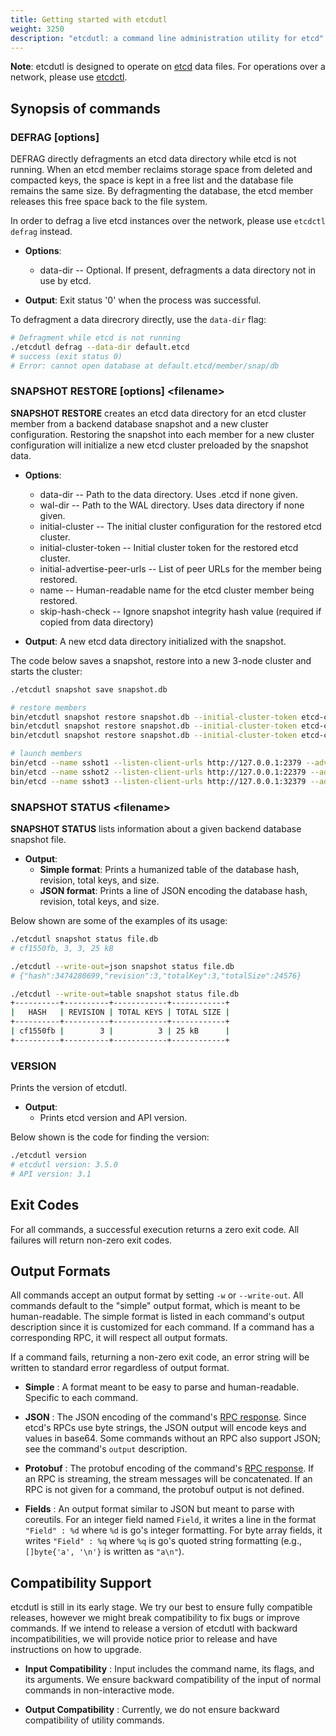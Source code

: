 ```yaml
---
title: Getting started with etcdutl
weight: 3250
description: "etcdutl: a command line administration utility for etcd"
---
```


**Note**: etcdutl is designed to operate on [etcd][etcd] data files. For operations over a network, please use [etcdctl](../../../docs/v3.5/getting-started-with-etcdctl).

## Synopsis of commands

### **DEFRAG [options]**

DEFRAG directly defragments an etcd data directory while etcd is not running. When an etcd member reclaims storage space from deleted and compacted keys, the space is kept in a free list and the database file remains the same size. By defragmenting the database, the etcd member releases this free space back to the file system.

In order to defrag a live etcd instances over the network, please use `etcdctl defrag` instead.

+ **Options**: 
    + data-dir -- Optional. If present, defragments a data directory not in use  by etcd.

+ **Output**: Exit status '0' when the process was successful.

To defragment a data direcrory directly, use the `data-dir` flag:

``` bash
# Defragment while etcd is not running
./etcdutl defrag --data-dir default.etcd
# success (exit status 0)
# Error: cannot open database at default.etcd/member/snap/db
```

### **SNAPSHOT RESTORE [options] \<filename\>**

**SNAPSHOT RESTORE** creates an etcd data directory for an etcd cluster member from a backend database snapshot and a new cluster configuration. Restoring the snapshot into each member for a new cluster configuration will initialize a new etcd cluster preloaded by the snapshot data.

+ **Options**: 
    + data-dir -- Path to the data directory. Uses <name>.etcd if none given.
    + wal-dir -- Path to the WAL directory. Uses data directory if none given.
    + initial-cluster -- The initial cluster configuration for the restored etcd cluster.
    + initial-cluster-token -- Initial cluster token for the restored etcd cluster.
    + initial-advertise-peer-urls -- List of peer URLs for the member being restored.
    + name -- Human-readable name for the etcd cluster member being restored.
    + skip-hash-check -- Ignore snapshot integrity hash value (required if copied from data directory)

+ **Output**: A new etcd data directory initialized with the snapshot.

The code below saves a snapshot, restore into a new 3-node cluster and starts the cluster:

```bash
./etcdutl snapshot save snapshot.db

# restore members
bin/etcdutl snapshot restore snapshot.db --initial-cluster-token etcd-cluster-1 --initial-advertise-peer-urls http://127.0.0.1:12380  --name sshot1 --initial-cluster 'sshot1=http://127.0.0.1:12380,sshot2=http://127.0.0.1:22380,sshot3=http://127.0.0.1:32380'
bin/etcdutl snapshot restore snapshot.db --initial-cluster-token etcd-cluster-1 --initial-advertise-peer-urls http://127.0.0.1:22380  --name sshot2 --initial-cluster 'sshot1=http://127.0.0.1:12380,sshot2=http://127.0.0.1:22380,sshot3=http://127.0.0.1:32380'
bin/etcdutl snapshot restore snapshot.db --initial-cluster-token etcd-cluster-1 --initial-advertise-peer-urls http://127.0.0.1:32380  --name sshot3 --initial-cluster 'sshot1=http://127.0.0.1:12380,sshot2=http://127.0.0.1:22380,sshot3=http://127.0.0.1:32380'

# launch members
bin/etcd --name sshot1 --listen-client-urls http://127.0.0.1:2379 --advertise-client-urls http://127.0.0.1:2379 --listen-peer-urls http://127.0.0.1:12380 &
bin/etcd --name sshot2 --listen-client-urls http://127.0.0.1:22379 --advertise-client-urls http://127.0.0.1:22379 --listen-peer-urls http://127.0.0.1:22380 &
bin/etcd --name sshot3 --listen-client-urls http://127.0.0.1:32379 --advertise-client-urls http://127.0.0.1:32379 --listen-peer-urls http://127.0.0.1:32380 &
```

### **SNAPSHOT STATUS \<filename\>**

**SNAPSHOT STATUS** lists information about a given backend database snapshot file.

+ **Output**:
    + **Simple format**: Prints a humanized table of the database hash, revision, total keys, and size.
    + **JSON format**: Prints a line of JSON encoding the database hash, revision, total keys, and size.

Below shown are some of the examples of its usage:

```bash
./etcdutl snapshot status file.db
# cf1550fb, 3, 3, 25 kB
```

```bash
./etcdutl --write-out=json snapshot status file.db
# {"hash":3474280699,"revision":3,"totalKey":3,"totalSize":24576}
```

```bash
./etcdutl --write-out=table snapshot status file.db
+----------+----------+------------+------------+
|   HASH   | REVISION | TOTAL KEYS | TOTAL SIZE |
+----------+----------+------------+------------+
| cf1550fb |        3 |          3 | 25 kB      |
+----------+----------+------------+------------+
```

### **VERSION**

Prints the version of etcdutl.

+ **Output**: 
    + Prints etcd version and API version.

Below shown is the code for finding the version:
```bash
./etcdutl version
# etcdutl version: 3.5.0
# API version: 3.1
```

## Exit Codes
For all commands, a successful execution returns a zero exit code. All failures will return non-zero exit codes.

## Output Formats

All commands accept an output format by setting `-w` or `--write-out`. All commands default to the "simple" output format, which is meant to be human-readable. The simple format is listed in each command's output description since it is customized for each command. If a command has a corresponding RPC, it will respect all output formats.

If a command fails, returning a non-zero exit code, an error string will be written to standard error regardless of output format.

+ **Simple** : A format meant to be easy to parse and human-readable. Specific to each command.

+ **JSON** : The JSON encoding of the command's [RPC response][etcdrpc]. Since etcd's RPCs use byte strings, the JSON output will encode keys and values in base64.
Some commands without an RPC also support JSON; see the command's `output` description.

+ **Protobuf** : The protobuf encoding of the command's [RPC response][etcdrpc]. If an RPC is streaming, the stream messages will be concatenated. If an RPC is not given for a command, the protobuf output is not defined.

+ **Fields** : An output format similar to JSON but meant to parse with coreutils. For an integer field named `Field`, it writes a line in the format `"Field" : %d` where `%d` is go's integer formatting. For byte array fields, it writes `"Field" : %q` where `%q` is go's quoted string formatting (e.g., `[]byte{'a', '\n'}` is written as `"a\n"`).

## Compatibility Support

etcdutl is still in its early stage. We try our best to ensure fully compatible releases, however we might break compatibility to fix bugs or improve commands. If we intend to release a version of etcdutl with backward incompatibilities, we will provide notice prior to release and have instructions on how to upgrade.

+ **Input Compatibility** : Input includes the command name, its flags, and its arguments. We ensure backward compatibility of the input of normal commands in non-interactive mode.

+ **Output Compatibility** : Currently, we do not ensure backward compatibility of utility commands.


[etcd]: https://github.com/coreos/etcd
[etcdrpc]: ../api/etcdserverpb/rpc.proto

